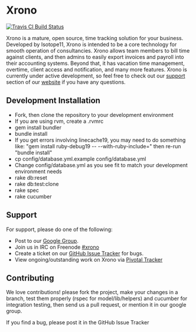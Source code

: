 
# Xrono
[![Travis CI Build Status](http://travis-ci.org/isotope11/xrono.png)](http://travis-ci.org/isotope11/xrono)

Xrono is a mature, open source, time tracking solution for your business. Developed by Isotope11, Xrono is intended to be a core technology for smooth operation of consultancies. Xrono allows team members to bill time against clients, and then admins to easily export invoices and payroll into their accounting systems. Beyond that, it has vacation time management, overtime, client access and notification, and many more features. Xrono is currently under active development, so feel free to check out our [support](http://www.xrono.org/#support) section of our [website](http://www.xrono.org/) if you have any questions.

## Development Installation

* Fork, then clone the repository to your development environment
* If you are using rvm, create a .rvmrc
* gem install bundler
* bundle install
* If you get errors involving linecache19, you may need to do something like: "gem install ruby-debug19 -- --with-ruby-include=<path to your ruby install>" then re-run "bundle install"
* cp config/database.yml.example config/database.yml
* Change config/database.yml as you see fit to match your development environment needs
* rake db:reset
* rake db:test:clone
* rake spec
* rake cucumber

## Support
For support, please do one of the following:

* Post to our [Google Group](http://groups.google.com/group/xrono).
* Join us in IRC on Freenode [#xrono](irc://irc.freenode.net:6667/xrono)
* Create a ticket on our [GitHub Issue Tracker](http://github.com/isotope11/xrono/issues) for bugs.
* View ongoing/outstanding work on Xrono via [Pivotal Tracker](https://www.pivotaltracker.com/projects/136852)

## Contributing

We love contributions! please fork the project, make your changes in a branch, test them properly (rspec for model/lib/helpers) and cucumber for integration testing, then send us a pull request, or mention it in our google group.

If you find a bug, please post it in the GitHub Issue Tracker

